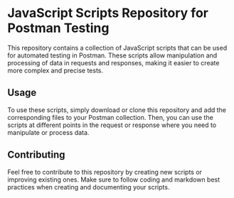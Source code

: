 # JavaScript Scripts Repository for Postman Testing

This repository contains a collection of JavaScript scripts that can be used for automated testing in Postman. These scripts allow manipulation and processing of data in requests and responses, making it easier to create more complex and precise tests.

## Usage

To use these scripts, simply download or clone this repository and add the corresponding files to your Postman collection. Then, you can use the scripts at different points in the request or response where you need to manipulate or process data.

## Contributing

Feel free to contribute to this repository by creating new scripts or improving existing ones. Make sure to follow coding and markdown best practices when creating and documenting your scripts.
